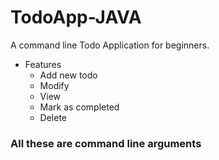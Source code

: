 # TodoApp-JAVA
A command line Todo Application for beginners.

- Features
  - Add new todo
  - Modify
  - View
  - Mark as completed
  - Delete
  
 ### All these are command line arguments
